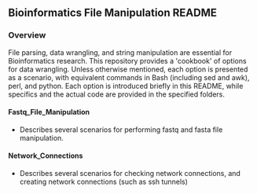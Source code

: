 ## Bioinformatics File Manipulation README

### Overview
File parsing, data wrangling, and string manipulation are essential for Bioinformatics research.  This repository provides a 'cookbook' of options for data wrangling.
Unless otherwise mentioned, each option is presented as a scenario, with equivalent commands in Bash (including sed and awk), perl, and python. Each option is introduced briefly in this README, while specifics and the actual code are provided in the specified folders.

#### Fastq_File_Manipulation
* Describes several scenarios for performing fastq and fasta file manipulation.

#### Network_Connections
* Describes several scenarios for checking network connections, and creating network connections (such as ssh tunnels)

